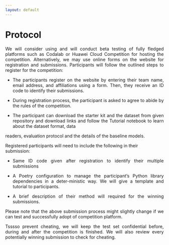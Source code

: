 ```yaml
---
layout: default
---
```


# Protocol

<p style='text-align: justify;'> We will consider using and will conduct beta testing of fully fledged platforms such as Codalab or Huawei Cloud Competition for hosting the competition. Alternatively, we may use online forms on the website for registration and submissions. Participants will follow the outlined steps to register for the competition:

* <p style='text-align: justify;'> The participants register on the website by entering their team name, email address, and affiliations using a form. Then, they receive an ID code to identify their submissions. 

* <p style='text-align: justify;'> During registration process, the participant is asked to agree to abide by the rules of the competition.

* <p style='text-align: justify;'> The participant can download the starter kit and the dataset from given repository and download links and follow the Tutorial notebook to learn about the dataset format, data
readers, evaluation protocol and the details of the baseline models.

<p style='text-align: justify;'>
  
Registered participants will need to include the following in their submission:
  
* <p style='text-align: justify;'> Same ID code given after registration to identify their multiple submissions

* <p style='text-align: justify;'> A Poetry configuration to manage the participant’s Python library dependencies in a deter-ministic way. We will give a template and tutorial to participants.

* <p style='text-align: justify;'> A brief description of their method will required for the winning submissions.

<p style='text-align: justify;'> Please note that the above submission process might slightly change if we can test and successfully adopt of competition platform.

<p style='text-align: justify;'> Tsssso prevent cheating, we will keep the test set confidential before, during and after the competition is finished. We will also review every potentially winning submission to check for cheating.
